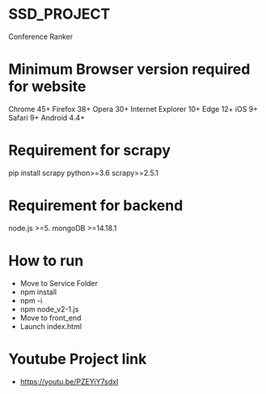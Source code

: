 # SSD_PROJECT
Conference Ranker

# Minimum Browser version required for website
Chrome 45+
Firefox 38+
Opera 30+
Internet Explorer 10+
Edge 12+
iOS 9+
Safari 9+
Android 4.4+

# Requirement for scrapy
pip install scrapy
python>=3.6
scrapy>=2.5.1

# Requirement for backend
node.js >=5.
mongoDB >=14.18.1

# How to run
- Move to Service Folder
- npm install
- npm -i
- npm node_v2-1.js
- Move to front_end
- Launch index.html
 
# Youtube Project link
- https://youtu.be/PZEYiY7sdxI

